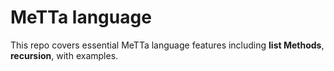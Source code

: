 # MeTTa language

This repo covers essential MeTTa language features including **list Methods**, **recursion**, with examples.
